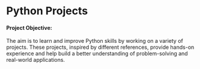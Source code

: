 <h1>Python Projects</h1>
<h4>Project Objective:</h4>
The aim is to learn and improve Python skills by working on a variety of projects. These projects, inspired by different references, provide hands-on experience and help build a better understanding of problem-solving and real-world applications.
